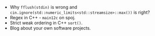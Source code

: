 - Why `fflush(stdin)` is wrong and `cin.ignore(std::numeric_limits<std::streamsize>::max())` is right?
- Regex in C++ - `main12c` on spoj.
- Strict weak ordering in C++ `sort()`.
- Blog about your own software projects.